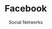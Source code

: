 ---
slug: facebook
title: Facebook
subtitle: Social Networks
order: 
    - mastodon
    - friendica
aliases:
    - /ethical-alternatives-to-facebook/
---